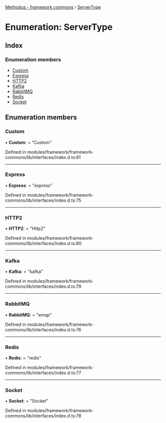 [Methodus - framework commons](../globals.md) › [ServerType](servertype.md)

# Enumeration: ServerType

## Index

### Enumeration members

* [Custom](servertype.md#custom)
* [Express](servertype.md#express)
* [HTTP2](servertype.md#http2)
* [Kafka](servertype.md#kafka)
* [RabbitMQ](servertype.md#rabbitmq)
* [Redis](servertype.md#redis)
* [Socket](servertype.md#socket)

## Enumeration members

###  Custom

• **Custom**: = "Custom"

Defined in modules/framework/framework-commons/lib/interfaces/index.d.ts:81

___

###  Express

• **Express**: = "express"

Defined in modules/framework/framework-commons/lib/interfaces/index.d.ts:75

___

###  HTTP2

• **HTTP2**: = "Http2"

Defined in modules/framework/framework-commons/lib/interfaces/index.d.ts:80

___

###  Kafka

• **Kafka**: = "kafka"

Defined in modules/framework/framework-commons/lib/interfaces/index.d.ts:79

___

###  RabbitMQ

• **RabbitMQ**: = "amqp"

Defined in modules/framework/framework-commons/lib/interfaces/index.d.ts:76

___

###  Redis

• **Redis**: = "redis"

Defined in modules/framework/framework-commons/lib/interfaces/index.d.ts:77

___

###  Socket

• **Socket**: = "Socket"

Defined in modules/framework/framework-commons/lib/interfaces/index.d.ts:78
